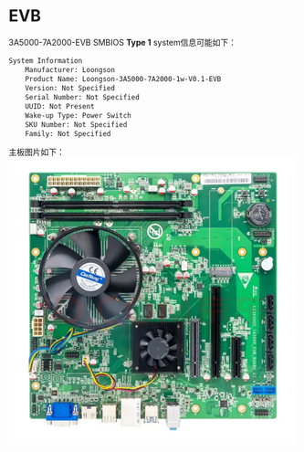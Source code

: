 # EVB

3A5000-7A2000-EVB SMBIOS **Type 1** system信息可能如下：
```
System Information
	Manufacturer: Loongson
	Product Name: Loongson-3A5000-7A2000-1w-V0.1-EVB
	Version: Not Specified
	Serial Number: Not Specified
	UUID: Not Present
	Wake-up Type: Power Switch
	SKU Number: Not Specified
	Family: Not Specified
```
主板图片如下：
![image](https://github.com/loongson/Firmware/blob/main/Image/3A500-7A2000-EVB.jpg)

